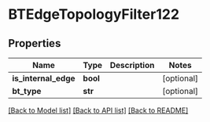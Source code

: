 # BTEdgeTopologyFilter122

## Properties
Name | Type | Description | Notes
------------ | ------------- | ------------- | -------------
**is_internal_edge** | **bool** |  | [optional] 
**bt_type** | **str** |  | [optional] 

[[Back to Model list]](../README.md#documentation-for-models) [[Back to API list]](../README.md#documentation-for-api-endpoints) [[Back to README]](../README.md)


